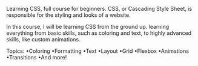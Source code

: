 Learning CSS, full course for beginners. CSS, or Cascading Style Sheet, is responsible for the styling and looks of a website. 

In this course, I will be learning CSS from the ground up. learning everything from basic skills, such as coloring and text, to highly advanced skills, like custom animations.

Topics:
•Coloring
•Formatting
•Text
•Layout
•Grid
•Flexbox
•Animations
•Transitions
•And more!